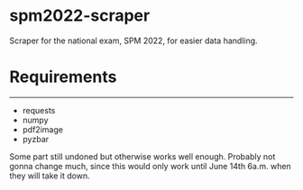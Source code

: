 spm2022-scraper
===============
Scraper for the national exam, SPM 2022, for easier data handling.

# Requirements
--------------
- requests
- numpy
- pdf2image
- pyzbar

Some part still undoned but otherwise works well enough. Probably not gonna change much, since this would only work until June 14th 6a.m. when they will take it down.
